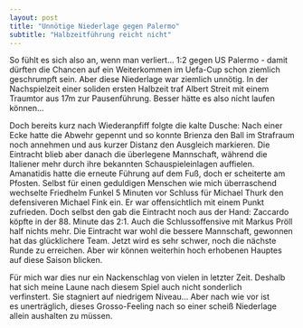 ```yaml
---
layout: post
title: "Unnötige Niederlage gegen Palermo"
subtitle: "Halbzeitführung reicht nicht"
---
```


So fühlt es sich also an, wenn man verliert... 1:2 gegen US Palermo - damit dürften die Chancen auf ein Weiterkommen im Uefa-Cup schon ziemlich geschrumpft sein. Aber diese Niederlage war ziemlich unnötig. In der Nachspielzeit einer soliden ersten Halbzeit traf Albert Streit mit einem Traumtor aus 17m zur Pausenführung. Besser hätte es also nicht laufen können...

Doch bereits kurz nach Wiederanpfiff folgte die kalte Dusche: Nach einer Ecke hatte die Abwehr gepennt und so konnte Brienza den Ball im Strafraum noch annehmen und aus kurzer Distanz den Ausgleich markieren. Die Eintracht blieb aber danach die überlegene Mannschaft, während die Italiener mehr durch ihre bekannten Schauspieleinlagen auffielen. Amanatidis hatte die erneute Führung auf dem Fuß, doch er scheiterte am Pfosten. Selbst für einen geduldigen Menschen wie mich überraschend wechselte Friedhelm Funkel 5 Minuten vor Schluss für Michael Thurk den defensiveren Michael Fink ein. Er war offensichtlich mit einem Punkt zufrieden. Doch selbst den gab die Eintracht noch aus der Hand: Zaccardo köpfte in der 88. Minute das 2:1. Auch die Schlussoffensive mit Markus Pröll half nichts mehr. Die Eintracht war wohl die bessere Mannschaft, gewonnen hat das glücklichere Team. Jetzt wird es sehr schwer, noch die nächste Runde zu erreichen. Aber wir können weiterhin hoch erhobenen Hauptes auf diese Saison blicken.

Für mich war dies nur ein Nackenschlag von vielen in letzter Zeit. Deshalb hat sich meine Laune nach diesem Spiel auch nicht sonderlich verfinstert. Sie stagniert auf niedrigem Niveau... Aber nach wie vor ist es unerträglich, dieses Grosso-Feeling nach so einer scheiß Niederlage allein aushalten zu müssen.
